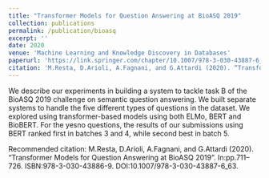 ```yaml
---
title: "Transformer Models for Question Answering at BioASQ 2019"
collection: publications
permalink: /publication/bioasq
excerpt: ''
date: 2020
venue: 'Machine Learning and Knowledge Discovery in Databases'
paperurl: 'https://link.springer.com/chapter/10.1007/978-3-030-43887-6_63'
citation: 'M.Resta, D.Arioli, A.Fagnani, and G.Attardi (2020). “Transformer Models for Question Answering at BioASQ 2019”. In:pp.711–726. ISBN:978-3-030-43886-9. DOI:10.1007/978-3-030-43887-6_63.'
---
```

We describe our experiments in building a system to tackle task B of the BioASQ 2019 challenge on semantic question answering. We built separate systems to handle the five different types of questions in the dataset. We explored using transformer-based models using both ELMo, BERT and BioBERT. For the yesno questions, the results of our submissions using BERT ranked first in batches 3 and 4, while second best in batch 5.

Recommended citation: M.Resta, D.Arioli, A.Fagnani, and G.Attardi (2020). “Transformer Models for Question Answering at BioASQ 2019”. In:pp.711–726. ISBN:978-3-030-43886-9. DOI:10.1007/978-3-030-43887-6_63.
